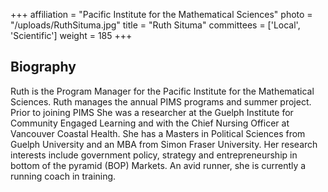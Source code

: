 +++
affiliation = "Pacific Institute for the Mathematical Sciences"
photo = "/uploads/RuthSituma.jpg"
title = "Ruth Situma"
committees = ['Local', 'Scientific']
weight = 185
+++
## Biography
Ruth is the Program Manager for the Pacific Institute for the Mathematical Sciences. Ruth manages the annual PIMS programs and summer project. Prior to joining PIMS She was a researcher at the Guelph Institute for Community Engaged Learning and with the Chief Nursing Officer at Vancouver Coastal Health. She has a Masters in Political Sciences from Guelph University and an MBA from Simon Fraser University. Her research interests include government policy, strategy and entrepreneurship in bottom of the pyramid (BOP) Markets. An avid runner, she is currently a running coach in training.
